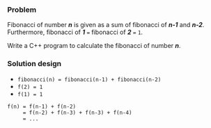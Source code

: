 ### Problem ###
Fibonacci of number __*n*__ is given as a sum of fibonacci of __*n-1*__ and __*n-2*__. Furthermore, fibonacci of __*1*__ `=` fibonacci of __*2*__ `=` `1`.

Write a C++ program to calculate the fibonacci of number __*n*__.

### Solution design

* `fibonacci(n) = fibonacci(n-1) + fibonacci(n-2)`
* `f(2) = 1`
* `f(1) = 1`

```
f(n) = f(n-1) + f(n-2)
     = f(n-2) + f(n-3) + f(n-3) + f(n-4)
     = ...
```